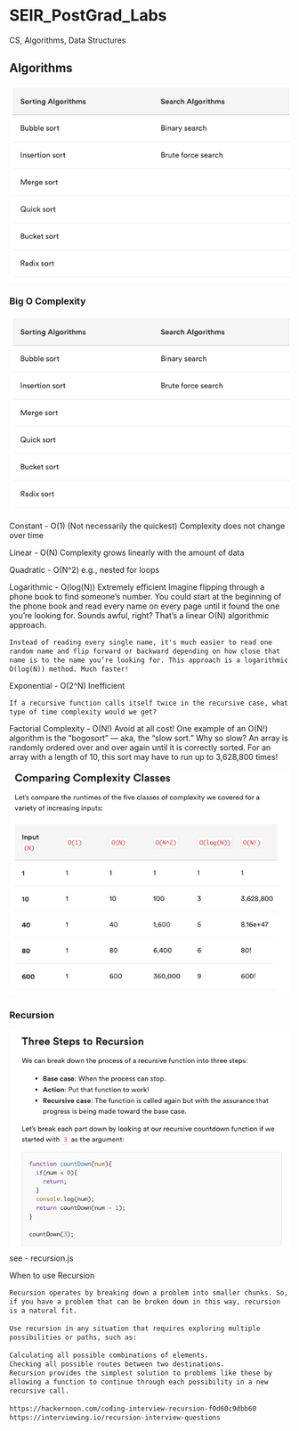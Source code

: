 # SEIR_PostGrad_Labs
CS, Algorithms, Data Structures

## Algorithms
![Sorting and Search Algorithms](image.png)


### Big O Complexity
![Big O](image-1.png)

Constant - O(1)
(Not necessarily the quickest)
Complexity does not change over time

Linear - O(N)
Complexity grows linearly with the amount of data

Quadratic - O(N^2)
e.g., nested for loops

Logarithmic - O(log(N))
Extremely efficient
    Imagine flipping through a phone book to find someone’s number. You could start at the beginning of the phone book and read every name on every page until it found the one you’re looking for. Sounds awful, right? That’s a linear O(N) algorithmic approach.

    Instead of reading every single name, it's much easier to read one random name and flip forward or backward depending on how close that name is to the name you’re looking for. This approach is a logarithmic O(log(N)) method. Much faster!

Exponential - O(2^N)
Inefficient

    If a recursive function calls itself twice in the recursive case, what type of time complexity would we get?




Factorial Complexity - O(N!)
Avoid at all cost!
    One example of an O(N!) algorithm is the “bogosort” — aka, the “slow sort.” Why so slow? An array is randomly ordered over and over again until it is correctly sorted. For an array with a length of 10, this sort may have to run up to 3,628,800 times!

![Comparing Complexity Performance](image-2.png)

### Recursion

![Three steps to recursion](image-3.png)
see - recursion.js

When to use Recursion

    Recursion operates by breaking down a problem into smaller chunks. So, if you have a problem that can be broken down in this way, recursion is a natural fit.

    Use recursion in any situation that requires exploring multiple possibilities or paths, such as:

    Calculating all possible combinations of elements.
    Checking all possible routes between two destinations.
    Recursion provides the simplest solution to problems like these by allowing a function to continue through each possibility in a new recursive call.

    https://hackernoon.com/coding-interview-recursion-f0d60c9dbb60
    https://interviewing.io/recursion-interview-questions